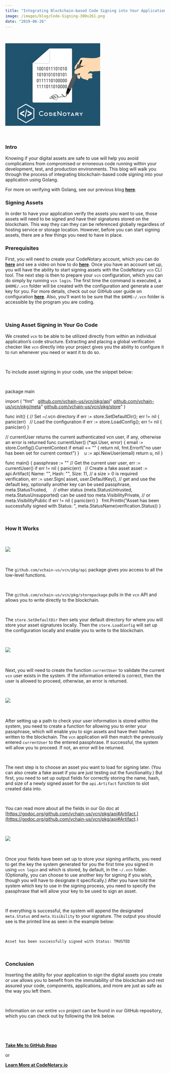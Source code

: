 ```yaml
---
title: "Integrating Blockchain-based Code Signing into Your Application Using Golang"
image: /images/blog/Code-Signing-300x261.png
date: "2019-06-26"
---
```


 

![Code Signing - CodeNotary - Code Notary](/images/blog/Code-Signing-300x261.png)

 

### **Intro**

Knowing if your digital assets are safe to use will help you avoid complications from compromised or erroneous code running within your development, test, and production environments. This blog will walk you through the process of integrating blockchain-based code signing into your application using Golang.

For more on verifying with Golang, see our previous blog **[here](https://www.codenotary.io/verify-digital-asset-integrity-against-the-blockchain-for-free-using-golang/)**.

### **Signing Assets**

In order to have your application verify the assets you want to use, those assets will need to be signed and have their signatures stored on the blockchain. This way they can they can be referenced globally regardless of hosting service or storage location. However, before you can start signing assets, there are a few things you need to have in place.

### **Prerequisites**

First, you will need to create your CodeNotary account, which you can do **[here](https://dashboard.codenotary.io/auth/signup?utm_source=medium&utm_medium=post&utm_campaign=integrating-blockchain-based-code-signing-into-your-application-using-golang)** and see a video on how to do **[here](https://www.youtube.com/watch?v=GrlygvXF1XE)**. Once you have an account set up, you will have the ability to start signing assets with the CodeNotary `vcn` CLI tool. The next step is then to prepare your `vcn` configuration, which you can do simply by running `vcn login`. The first time the command is executed, a `$HOME/.vcn` folder will be created with the configuration and generate a user key for you. For more details, check out our GitHub user guide on configuration **[here](https://github.com/vchain-us/vcn/blob/master/docs/user-guide/configuration.md)**. Also, you’ll want to be sure that the `$HOME~/.vcn` folder is accessible by the program you are coding.

 

### **Using Asset Signing in Your Go Code**

We created `vcn` to be able to be utilized directly from within an individual application’s code structure. Extracting and placing a global verification checker like `vcn` directly into your project gives you the ability to configure it to run whenever you need or want it to do so.

 

To include asset signing in your code, use the snippet below:

 

package main

import (
 "fmt"
 
 [github.com/vchain-us/vcn/pkg/api](http://github.com/vchain-us/vcn/pkg/api)"
 [github.com/vchain-us/vcn/pkg/meta](http://github.com/vchain-us/vcn/pkg/meta)"
 [github.com/vchain-us/vcn/pkg/store](http://github.com/vchain-us/vcn/pkg/store)"
)

func init() {
 // Set ~/.vcn directory
 if err := store.SetDefaultDir(); err != nil {
 panic(err)  
 // Load the configuration
 if err := store.LoadConfig(); err != nil {
 panic(err) 
}

// currentUser returns the current authenticated vcn user, if any, 
otherwise an error is returned
func currentUser() (\*api.User, error) {
 email := store.Config().CurrentContext
 if email == "" {
 return nil, fmt.Errorf("no user has been set for current context")
}
    u := api.NewUser(email)
 return u, nil
}

func main() {
 passphrase := "<passphrase here>"
 // Get the current user
 user, err := currentUser()
 if err != nil {
 panic(err) 
  // Create a fake asset
 asset := api.Artifact{
 Name: "<asset name here>",
 Hash: "<my hash here>",
 Size: 11, // a size > 0 is required 
  verification, err := user.Sign(
 asset,
 user.DefaultKey(), // get and use the default key, optionally another key can be used
 passphrase,
 meta.StatusTrusted,     // other status (meta.StatusUntrusted, meta.StatusUnsupported) can be used too
 meta.VisibilityPrivate, // or meta.VisibilityPublic 
 if err != nil {
 panic(err) 
}
  fmt.Println("Asset has been successfully signed with Status: ", meta.StatusName(verification.Status))
}

 

### **How It Works**

 

![](/images/blog/0*UgN2KIlx0_2gNqSC.png)

 

The `github.com/vchain-us/vcn/pkg/api` package gives you access to all the low-level functions.

 

The `github.com/vchain-us/vcn/pkg/storepackage` pulls in the `vcn` API and allows you to write directly to the blockchain.

 

The `store.SetDefaultDir` then sets your default directory for where you will store your asset signatures locally. Then the `store.LoadConfig` will set up the configuration locally and enable you to write to the blockchain.

 

![](/images/blog/0*rDVD9-d9kkdm8Kk3.png)

 

Next, you will need to create the function `currentUser` to validate the current `vcn` user exists in the system. If the information entered is correct, then the user is allowed to proceed, otherwise, an error is returned.

 

![](/images/blog/0*p2HtUqRlI54_3Rj0.png)

 

After setting up a path to check your user information is stored within the system, you need to create a function for allowing you to enter your passphrase, which will enable you to sign assets and have their hashes written to the blockchain. The `vcn` application will then match the previously entered `currentUser` to the entered passphrase. If successful, the system will allow you to proceed. If not, an error will be returned.

 

The next step is to choose an asset you want to load for signing later. (You can also create a fake asset if you are just testing out the functionality.) But first, you need to set up output fields for correctly storing the name, hash, and size of a newly signed asset for the `api.Artifact` function to slot created data into.

 

You can read more about all the fields in our Go doc at [https://godoc.org/github.com/vchain-us/vcn/pkg/api#Artifact.](https://godoc.org/github.com/vchain-us/vcn/pkg/api#Artifact.)

 

![](/images/blog/0*ts5UUJn7fO4w6oNi.png)

 

Once your fields have been set up to store your signing artifacts, you need to get the key the system generated for you the first time you signed in using `vcn login` and which is stored, by default, in the `~/.vcn` folder. (Optionally, you can choose to use another key for signing if you wish, though you will have to designate it specifically.) After you have told the system which key to use in the signing process, you need to specify the passphrase that will allow your key to be used to sign an asset.

 

If everything is successful, the system will append the designated `meta.Status` and `meta.Visibility` to your signature. The output you should see is the printed line as seen in the example below:

 

`Asset has been successfully signed with Status: TRUSTED`

 

### **Conclusion**

Inserting the ability for your application to sign the digital assets you create or use allows you to benefit from the immutability of the blockchain and rest assured your code, components, applications, and more are just as safe as the way you left them.

 

Information on our entire `vcn` project can be found in our GitHub repository, which you can check out by following the link below.

 

 

**[Take Me to GitHub Repo](https://github.com/vchain-us)**

or

**[Learn More at CodeNotary.io](https://www.codenotary.io/)**

